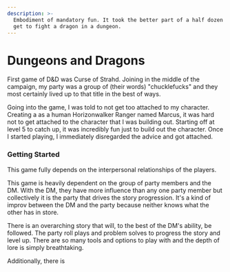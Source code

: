 ```yaml
---
description: >-
  Embodiment of mandatory fun. It took the better part of a half dozen games to
  get to fight a dragon in a dungeon.
---
```


# Dungeons and Dragons

First game of D\&D was Curse of Strahd. Joining in the middle of the campaign, my party was a group of (their words) "chucklefucks" and they most certainly lived up to that title in the best of ways.

Going into the game, I was told to not get too attached to my character. Creating a as a human Horizonwalker Ranger named Marcus, it was hard not to get attached to the character that I was building out. Starting off at level 5 to catch up, it was incredibly fun just to build out the character. Once I started playing, I immediately disregarded the advice and got attached.

### Getting Started

This game fully depends on the interpersonal relationships of the players.&#x20;

This game is heavily dependent on the group of party members and the DM. With the DM, they have more influence than any one party member but collectively it is the party that drives the story progression. It's a kind of improv between the DM and the party because neither knows what the other has in store.&#x20;

There is an overarching story that will, to the best of the DM's ability, be followed. The party roll plays and problem solves to progress the story and level up. There are so many tools and options to play with and the depth of lore is simply breathtaking.&#x20;

Additionally, there is&#x20;

